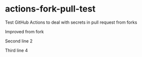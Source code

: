 # actions-fork-pull-test
Test GitHub Actions to deal with secrets in pull request from forks

Improved from fork

Second line 2

Third line 4
